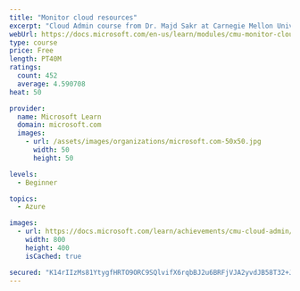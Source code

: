 ```yaml
---
title: "Monitor cloud resources"
excerpt: "Cloud Admin course from Dr. Majd Sakr at Carnegie Mellon University. Monitoring how your cloud resources are performing is crucial to building reliable cloud applications. This module covers what monitoring is, why you need to do it, and how you can about monitoring your resources."
webUrl: https://docs.microsoft.com/en-us/learn/modules/cmu-monitor-cloud-resources/
type: course
price: Free
length: PT40M
ratings:
  count: 452
  average: 4.590708
heat: 50

provider:
  name: Microsoft Learn
  domain: microsoft.com
  images:
    - url: /assets/images/organizations/microsoft.com-50x50.jpg
      width: 50
      height: 50

levels:
  - Beginner

topics:
  - Azure

images:
  - url: https://docs.microsoft.com/learn/achievements/cmu-cloud-admin/cmu-monitor-cloud-resources-social.png
    width: 800
    height: 400
    isCached: true

secured: "K14rIIzMs81YtygfHRTO9ORC9SQlvifX6rqbBJ2u6BRFjVJA2yvdJB58T32+JAxkp0kiGaV9CfhuOHzGtZ4jnC9pZRBygTvwIqtpp8HDCcoPUJNai4ja0/+BvYHCZzPyqAfKSDN7F22/TwKhchCf2VEIMi0TABDD61iBBDPSnDSMMUrJZOjOikTx8vIDC8uDRWtFeYnhSoNBqfjaTQqRKBDo1rB3v8WGyry4ARfnuJwu7pkL5/vPowN0FSALWqeL8IFyHw7zSZjp1lqhJoYGpLtoia46DyBIF2NAw3lcfuYrpYk+MGnv9xEixn9Aw7xBEml7eTdyVWtkrp7NbxLKQUQSDLrek7uzH7+7JkotTrkOU/7/rc5mZj7RIiautsv9bfcIZ6mp1VOe7uy356WPYRf1ZrzzZ7V9af6y877jOqE=;W9YYfHNtxsDuIDv4Im8jzQ=="
---
```


